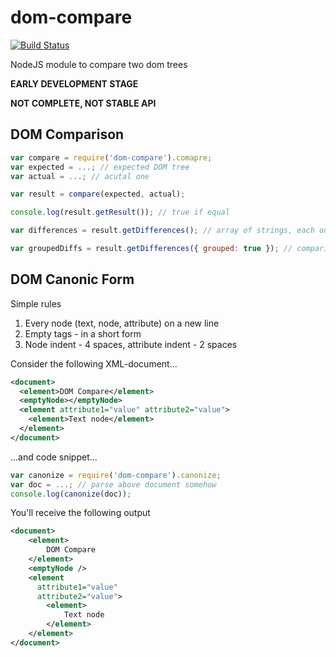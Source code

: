 dom-compare
===========

[![Build Status](https://travis-ci.org/Olegas/dom-compare.png)](https://travis-ci.org/Olegas/dom-compare)

NodeJS module to compare two dom trees

**EARLY DEVELOPMENT STAGE**

**NOT COMPLETE, NOT STABLE API**

DOM Comparison
--------------

```javascript
var compare = require('dom-compare').comapre;
var expected = ...; // expected DOM tree
var actual = ...; // acutal one

var result = compare(expected, actual);

console.log(result.getResult()); // true if equal

var differences = result.getDifferences(); // array of strings, each one is comparison error

var groupedDiffs = result.getDifferences({ grouped: true }); // comparison errors, grouped by expected node XPath

```

DOM Canonic Form
----------------
Simple rules
 1. Every node (text, node, attribute) on a new line
 2. Empty tags - in a short form
 3. Node indent - 4 spaces, attribute indent - 2 spaces

Consider the following XML-document...
```xml
<document>
  <element>DOM Compare</element>
  <emptyNode></emptyNode>
  <element attribute1="value" attribute2="value">
    <element>Text node</element>
  </element>
</document>
```
...and code snippet...
```javascript
var canonize = require('dom-compare').canonize;
var doc = ...; // parse above document somehow 
console.log(canonize(doc));
```
You'll receive the following output
```xml
<document>
    <element>
        DOM Compare
    </element>
    <emptyNode />
    <element
      attribute1="value"
      attribute2="value">
        <element>
            Text node
        </element>
    </element>
</document>
```
